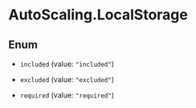 # AutoScaling.LocalStorage

## Enum


* `included` (value: `"included"`)

* `excluded` (value: `"excluded"`)

* `required` (value: `"required"`)


